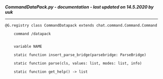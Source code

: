 ***CommandDataPack.py - documentation - last updated on 14.5.2020 by uuk***
___

    @G.registry class CommandDatapack extends chat.command.Command.Command
        
        command /datapack


        variable NAME

        static function insert_parse_bridge(parsebridge: ParseBridge)

        static function parse(cls, values: list, modes: list, info)

        static function get_help() -> list